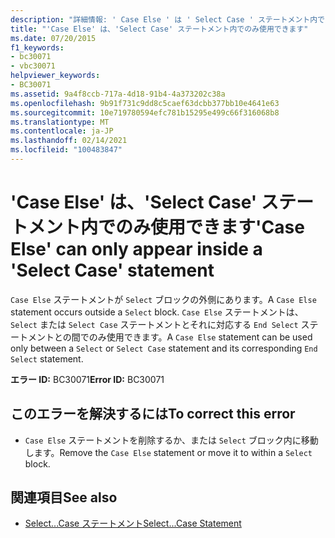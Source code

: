 ```yaml
---
description: "詳細情報: ' Case Else ' は ' Select Case ' ステートメント内でのみ使用できます"
title: "'Case Else' は、'Select Case' ステートメント内でのみ使用できます"
ms.date: 07/20/2015
f1_keywords:
- bc30071
- vbc30071
helpviewer_keywords:
- BC30071
ms.assetid: 9a4f8ccb-717a-4d18-91b4-4a373202c38a
ms.openlocfilehash: 9b91f731c9dd8c5caef63dcbb377bb10e4641e63
ms.sourcegitcommit: 10e719780594efc781b15295e499c66f316068b8
ms.translationtype: MT
ms.contentlocale: ja-JP
ms.lasthandoff: 02/14/2021
ms.locfileid: "100483847"
---
```

# <a name="case-else-can-only-appear-inside-a-select-case-statement"></a><span data-ttu-id="e1bf6-103">'Case Else' は、'Select Case' ステートメント内でのみ使用できます</span><span class="sxs-lookup"><span data-stu-id="e1bf6-103">'Case Else' can only appear inside a 'Select Case' statement</span></span>

<span data-ttu-id="e1bf6-104">`Case Else` ステートメントが `Select` ブロックの外側にあります。</span><span class="sxs-lookup"><span data-stu-id="e1bf6-104">A `Case Else` statement occurs outside a `Select` block.</span></span> <span data-ttu-id="e1bf6-105">`Case Else` ステートメントは、 `Select` または `Select Case` ステートメントとそれに対応する `End Select` ステートメントとの間でのみ使用できます。</span><span class="sxs-lookup"><span data-stu-id="e1bf6-105">A `Case Else` statement can be used only between a `Select` or `Select Case` statement and its corresponding `End Select` statement.</span></span>  
  
 <span data-ttu-id="e1bf6-106">**エラー ID:** BC30071</span><span class="sxs-lookup"><span data-stu-id="e1bf6-106">**Error ID:** BC30071</span></span>  
  
## <a name="to-correct-this-error"></a><span data-ttu-id="e1bf6-107">このエラーを解決するには</span><span class="sxs-lookup"><span data-stu-id="e1bf6-107">To correct this error</span></span>  
  
- <span data-ttu-id="e1bf6-108">`Case Else` ステートメントを削除するか、または `Select` ブロック内に移動します。</span><span class="sxs-lookup"><span data-stu-id="e1bf6-108">Remove the `Case Else` statement or move it to within a `Select` block.</span></span>  
  
## <a name="see-also"></a><span data-ttu-id="e1bf6-109">関連項目</span><span class="sxs-lookup"><span data-stu-id="e1bf6-109">See also</span></span>

- [<span data-ttu-id="e1bf6-110">Select...Case ステートメント</span><span class="sxs-lookup"><span data-stu-id="e1bf6-110">Select...Case Statement</span></span>](../language-reference/statements/select-case-statement.md)
